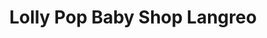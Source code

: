 ---
title: "Lolly Pop Baby Shop Langreo"
url: /langreo-llangreu/lolly-pop-baby-shop-langreo/
shop: artículos para bebés
---